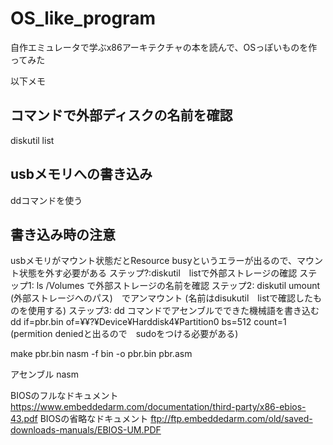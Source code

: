 # OS_like_program
自作エミュレータで学ぶx86アーキテクチャの本を読んで、OSっぽいものを作ってみた


以下メモ

## コマンドで外部ディスクの名前を確認  
diskutil list

## usbメモリへの書き込み  
ddコマンドを使う

## 書き込み時の注意
usbメモリがマウント状態だとResource busyというエラーが出るので、マウント状態を外す必要がある
ステップ?:diskutil　listで外部ストレージの確認
ステップ1: ls /Volumes で外部ストレージの名前を確認
ステップ2: diskutil umount (外部ストレージへのパス)　でアンマウント (名前はdisukutil　listで確認したものを使用する)
ステップ3:  dd コマンドでアセンブルでできた機械語を書き込む
	dd if=pbr.bin of=¥¥?¥Device¥Harddisk4¥Partition0 bs=512 count=1 (permition deniedと出るので　sudoをつける必要がある)

make pbr.bin
nasm -f bin -o pbr.bin pbr.asm

アセンブル
nasm

BIOSのフルなドキュメント
https://www.embeddedarm.com/documentation/third-party/x86-ebios-43.pdf
BIOSの省略なドキュメント
ftp://ftp.embeddedarm.com/old/saved-downloads-manuals/EBIOS-UM.PDF
